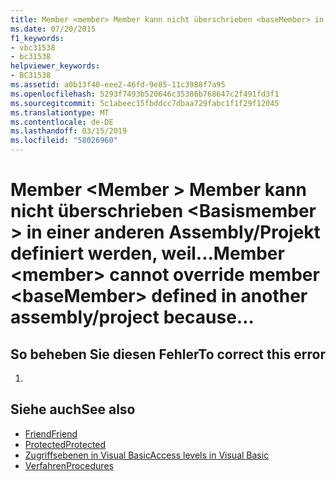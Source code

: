```yaml
---
title: Member <member> Member kann nicht überschrieben <baseMember> in einer anderen Assembly-Projekt definiert werden, da der Zugriffsmodifizierer "Protected Friend" den Zugriff erweitert. Verwenden Sie stattdessen "Protected".
ms.date: 07/20/2015
f1_keywords:
- vbc31538
- bc31538
helpviewer_keywords:
- BC31538
ms.assetid: a0b13f40-eee2-46fd-9e85-11c3988f7a95
ms.openlocfilehash: 5293f7493b520646c35386b768647c2f491fd3f1
ms.sourcegitcommit: 5c1abeec15fbddcc7dbaa729fabc1f1f29f12045
ms.translationtype: MT
ms.contentlocale: de-DE
ms.lasthandoff: 03/15/2019
ms.locfileid: "58026960"
---
```

# <a name="member-member-cannot-override-member-basemember-defined-in-another-assemblyproject-because"></a><span data-ttu-id="dd22f-103">Member \<Member > Member kann nicht überschrieben \<Basismember > in einer anderen Assembly/Projekt definiert werden, weil...</span><span class="sxs-lookup"><span data-stu-id="dd22f-103">Member \<member> cannot override member \<baseMember> defined in another assembly/project because…</span></span>
## <a name="to-correct-this-error"></a><span data-ttu-id="dd22f-104">So beheben Sie diesen Fehler</span><span class="sxs-lookup"><span data-stu-id="dd22f-104">To correct this error</span></span>  
  
1.  
  
## <a name="see-also"></a><span data-ttu-id="dd22f-105">Siehe auch</span><span class="sxs-lookup"><span data-stu-id="dd22f-105">See also</span></span>

- [<span data-ttu-id="dd22f-106">Friend</span><span class="sxs-lookup"><span data-stu-id="dd22f-106">Friend</span></span>](../../visual-basic/language-reference/modifiers/friend.md)
- [<span data-ttu-id="dd22f-107">Protected</span><span class="sxs-lookup"><span data-stu-id="dd22f-107">Protected</span></span>](../../visual-basic/language-reference/modifiers/protected.md)
- [<span data-ttu-id="dd22f-108">Zugriffsebenen in Visual Basic</span><span class="sxs-lookup"><span data-stu-id="dd22f-108">Access levels in Visual Basic</span></span>](../../visual-basic/programming-guide/language-features/declared-elements/access-levels.md)
- [<span data-ttu-id="dd22f-109">Verfahren</span><span class="sxs-lookup"><span data-stu-id="dd22f-109">Procedures</span></span>](../../visual-basic/programming-guide/language-features/procedures/index.md)
